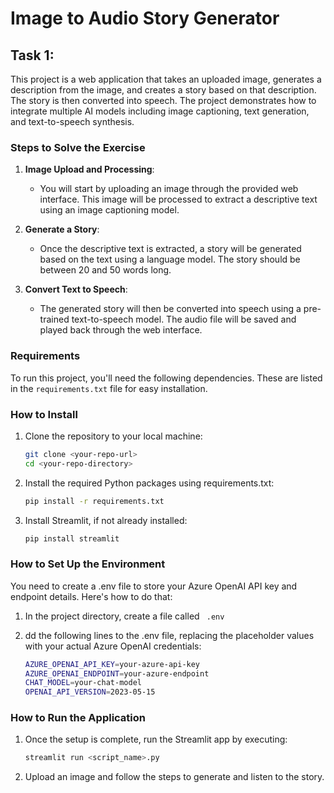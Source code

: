 # Image to Audio Story Generator

## Task 1:

This project is a web application that takes an uploaded image, generates a description from the image, and creates a story based on that description. The story is then converted into speech. The project demonstrates how to integrate multiple AI models including image captioning, text generation, and text-to-speech synthesis.

### Steps to Solve the Exercise

1. **Image Upload and Processing**:
   - You will start by uploading an image through the provided web interface. This image will be processed to extract a descriptive text using an image captioning model.
   
2. **Generate a Story**:
   - Once the descriptive text is extracted, a story will be generated based on the text using a language model. The story should be between 20 and 50 words long.
   
3. **Convert Text to Speech**:
   - The generated story will then be converted into speech using a pre-trained text-to-speech model. The audio file will be saved and played back through the web interface.

### Requirements

To run this project, you'll need the following dependencies. These are listed in the `requirements.txt` file for easy installation.

### How to Install

1. Clone the repository to your local machine:
   ```bash
   git clone <your-repo-url>
   cd <your-repo-directory>
    ```
2. Install the required Python packages using requirements.txt:
   ```bash
   pip install -r requirements.txt
    ``` 
3. Install Streamlit, if not already installed:
   ```bash
   pip install streamlit
    ```

### How to Set Up the Environment
You need to create a .env file to store your Azure OpenAI API key and endpoint details. Here's how to do that:

1. In the project directory, create a file called ` .env` 

2. dd the following lines to the .env file, replacing the placeholder values with your actual Azure OpenAI credentials:
    ```bash
    AZURE_OPENAI_API_KEY=your-azure-api-key
    AZURE_OPENAI_ENDPOINT=your-azure-endpoint
    CHAT_MODEL=your-chat-model
    OPENAI_API_VERSION=2023-05-15
    ```
### How to Run the Application
1. Once the setup is complete, run the Streamlit app by executing:
    ```bash
   streamlit run <script_name>.py
   ```
2. Upload an image and follow the steps to generate and listen to the story.